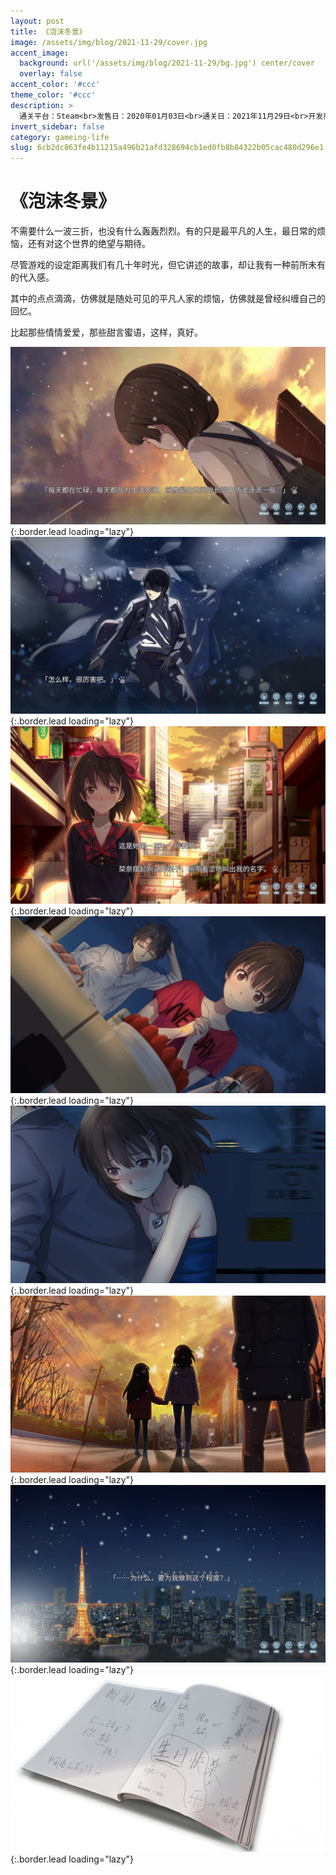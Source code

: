 ```yaml
---
layout: post
title: 《泡沫冬景》
image: /assets/img/blog/2021-11-29/cover.jpg
accent_image: 
  background: url('/assets/img/blog/2021-11-29/bg.jpg') center/cover
  overlay: false
accent_color: '#ccc'
theme_color: '#ccc'
description: >
  通关平台：Steam<br>发售日：2020年01月03日<br>通关日：2021年11月29日<br>开发商：Nekoday<br>发行商：Nekoday<br>个人评分：85
invert_sidebar: false
category: gameing-life
slug: 6cb2dc863fe4b11215a496b21afd328694cb1ed0fb8b84322b05cac480d296e1
---
```


# 《泡沫冬景》

不需要什么一波三折，也没有什么轰轰烈烈。有的只是最平凡的人生，最日常的烦恼，还有对这个世界的绝望与期待。

尽管游戏的设定距离我们有几十年时光，但它讲述的故事，却让我有一种前所未有的代入感。

其中的点点滴滴，仿佛就是随处可见的平凡人家的烦恼，仿佛就是曾经纠缠自己的回忆。

比起那些情情爱爱，那些甜言蜜语，这样，真好。


![](/assets/img/blog/2021-11-29/1.jpg){:.border.lead loading="lazy"}
![](/assets/img/blog/2021-11-29/2.jpg){:.border.lead loading="lazy"}
![](/assets/img/blog/2021-11-29/3.jpg){:.border.lead loading="lazy"}
![](/assets/img/blog/2021-11-29/4.jpg){:.border.lead loading="lazy"}
![](/assets/img/blog/2021-11-29/5.jpg){:.border.lead loading="lazy"}
![](/assets/img/blog/2021-11-29/6.jpg){:.border.lead loading="lazy"}
![](/assets/img/blog/2021-11-29/7.jpg){:.border.lead loading="lazy"}
![](/assets/img/blog/2021-11-29/8.jpg){:.border.lead loading="lazy"}

